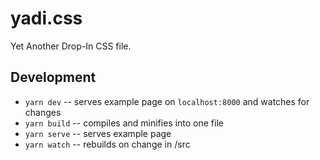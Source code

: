 # yadi.css

Yet Another Drop-In CSS file.

## Development

- `yarn dev` -- serves example page on `localhost:8000` and watches for changes
- `yarn build` -- compiles and minifies into one file
- `yarn serve` -- serves example page
- `yarn watch` -- rebuilds on change in /src
